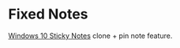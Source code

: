 # Fixed Notes
[Windows 10 Sticky Notes](https://www.microsoft.com/en-us/p/microsoft-sticky-notes/9nblggh4qghw?activetab=pivot:overviewtab) clone + pin note feature.
